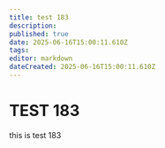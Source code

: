 ```yaml
---
title: test 183
description: 
published: true
date: 2025-06-16T15:00:11.610Z
tags: 
editor: markdown
dateCreated: 2025-06-16T15:00:11.610Z
---
```


# TEST 183
this is test 183
